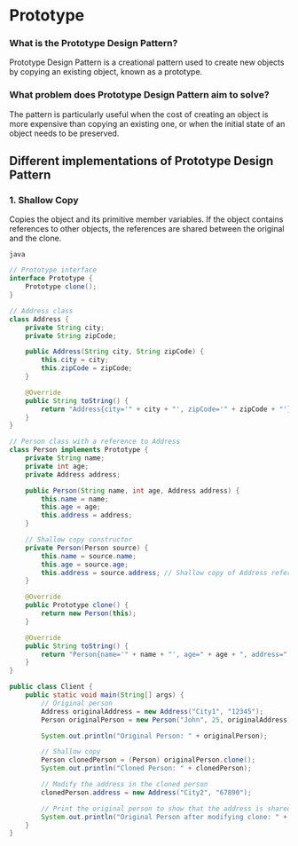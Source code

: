 # Prototype

### What is the Prototype Design Pattern?

Prototype Design Pattern is a creational pattern used to create new objects by copying an existing object, known as a prototype.

### What problem does Prototype Design Pattern aim to solve?

The pattern is particularly useful when the cost of creating an object is more expensive than copying an existing one, or when the initial state of an object needs to be preserved.

## Different implementations of Prototype Design Pattern

### 1. Shallow Copy

Copies the object and its primitive member variables. If the object contains references to other objects, the references are shared between the original and the clone.

`java`
```java
// Prototype interface
interface Prototype {
    Prototype clone();
}

// Address class
class Address {
    private String city;
    private String zipCode;

    public Address(String city, String zipCode) {
        this.city = city;
        this.zipCode = zipCode;
    }

    @Override
    public String toString() {
        return "Address{city='" + city + "', zipCode='" + zipCode + "'}";
    }
}

// Person class with a reference to Address
class Person implements Prototype {
    private String name;
    private int age;
    private Address address;

    public Person(String name, int age, Address address) {
        this.name = name;
        this.age = age;
        this.address = address;
    }

    // Shallow copy constructor
    private Person(Person source) {
        this.name = source.name;
        this.age = source.age;
        this.address = source.address; // Shallow copy of Address reference
    }

    @Override
    public Prototype clone() {
        return new Person(this);
    }

    @Override
    public String toString() {
        return "Person{name='" + name + "', age=" + age + ", address=" + address + "}";
    }
}

public class Client {
    public static void main(String[] args) {
        // Original person
        Address originalAddress = new Address("City1", "12345");
        Person originalPerson = new Person("John", 25, originalAddress);

        System.out.println("Original Person: " + originalPerson);

        // Shallow copy
        Person clonedPerson = (Person) originalPerson.clone();
        System.out.println("Cloned Person: " + clonedPerson);

        // Modify the address in the cloned person
        clonedPerson.address = new Address("City2", "67890");

        // Print the original person to show that the address is shared
        System.out.println("Original Person after modifying clone: " + originalPerson);
    }
}

```
